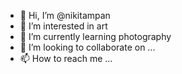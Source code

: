 - 👋 Hi, I’m @nikitampan
- 👀 I’m interested in art
- 🌱 I’m currently learning photography
- 💞️ I’m looking to collaborate on ...
- 📫 How to reach me ...

<!---
nikitampan/nikitampan is a ✨ special ✨ repository because its `README.md` (this file) appears on your GitHub profile.
You can click the Preview link to take a look at your changes.
--->
